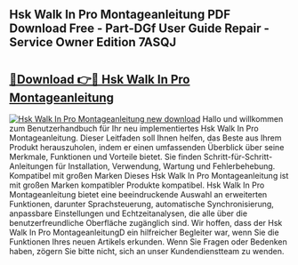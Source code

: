 ## Hsk Walk In Pro Montageanleitung PDF Download Free - Part-DGf User Guide Repair - Service Owner Edition 7ASQJ

# <h2><a href="http://df77f6g.blite.top/?on=Hsk+Walk+In+Pro+Montageanleitung">🔗Download 👉🔴 Hsk Walk In Pro Montageanleitung</a></h2>

[![Hsk Walk In Pro Montageanleitung new download](https://i.imgur.com/lujVjoI.png)](http://df77f6g.blite.top/?on=Hsk+Walk+In+Pro+Montageanleitung)
Hallo und willkommen zum Benutzerhandbuch für Ihr neu implementiertes Hsk Walk In Pro Montageanleitung. Dieser Leitfaden soll Ihnen helfen, das Beste aus Ihrem Produkt herauszuholen, indem er einen umfassenden Überblick über seine Merkmale, Funktionen und Vorteile bietet. Sie finden Schritt-für-Schritt-Anleitungen für Installation, Verwendung, Wartung und Fehlerbehebung. Kompatibel mit großen Marken Dieses Hsk Walk In Pro Montageanleitung ist mit großen Marken kompatibler Produkte kompatibel. Hsk Walk In Pro Montageanleitung bietet eine beeindruckende Auswahl an erweiterten Funktionen, darunter Sprachsteuerung, automatische Synchronisierung, anpassbare Einstellungen und Echtzeitanalysen, die alle über die benutzerfreundliche Oberfläche zugänglich sind. Wir hoffen, dass der Hsk Walk In Pro MontageanleitungD ein hilfreicher Begleiter war, wenn Sie die Funktionen Ihres neuen Artikels erkunden. Wenn Sie Fragen oder Bedenken haben, zögern Sie bitte nicht, sich an unser Kundendienstteam zu wenden.
